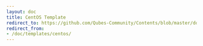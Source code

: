 ```yaml
---
layout: doc
title: CentOS Template
redirect_to: https://github.com/Qubes-Community/Contents/blob/master/docs/os/centos.md
redirect_from:
- /doc/templates/centos/
---
```


